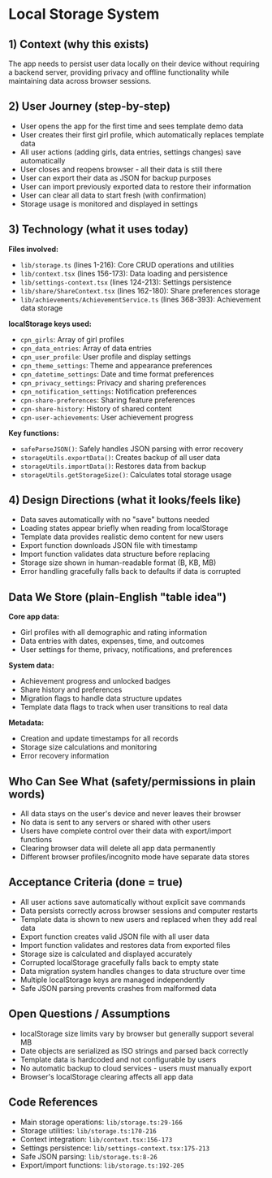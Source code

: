 # Local Storage System

## 1) Context (why this exists)
The app needs to persist user data locally on their device without requiring a backend server, providing privacy and offline functionality while maintaining data across browser sessions.

## 2) User Journey (step-by-step)
- User opens the app for the first time and sees template demo data
- User creates their first girl profile, which automatically replaces template data
- All user actions (adding girls, data entries, settings changes) save automatically
- User closes and reopens browser - all their data is still there
- User can export their data as JSON for backup purposes
- User can import previously exported data to restore their information
- User can clear all data to start fresh (with confirmation)
- Storage usage is monitored and displayed in settings

## 3) Technology (what it uses today)
**Files involved:**
- `lib/storage.ts` (lines 1-216): Core CRUD operations and utilities
- `lib/context.tsx` (lines 156-173): Data loading and persistence
- `lib/settings-context.tsx` (lines 124-213): Settings persistence
- `lib/share/ShareContext.tsx` (lines 162-180): Share preferences storage
- `lib/achievements/AchievementService.ts` (lines 368-393): Achievement data storage

**localStorage keys used:**
- `cpn_girls`: Array of girl profiles
- `cpn_data_entries`: Array of data entries
- `cpn_user_profile`: User profile and display settings
- `cpn_theme_settings`: Theme and appearance preferences
- `cpn_datetime_settings`: Date and time format preferences
- `cpn_privacy_settings`: Privacy and sharing preferences
- `cpn_notification_settings`: Notification preferences
- `cpn-share-preferences`: Sharing feature preferences
- `cpn-share-history`: History of shared content
- `cpn-user-achievements`: User achievement progress

**Key functions:**
- `safeParseJSON()`: Safely handles JSON parsing with error recovery
- `storageUtils.exportData()`: Creates backup of all user data
- `storageUtils.importData()`: Restores data from backup
- `storageUtils.getStorageSize()`: Calculates total storage usage

## 4) Design Directions (what it looks/feels like)
- Data saves automatically with no "save" buttons needed
- Loading states appear briefly when reading from localStorage
- Template data provides realistic demo content for new users
- Export function downloads JSON file with timestamp
- Import function validates data structure before replacing
- Storage size shown in human-readable format (B, KB, MB)
- Error handling gracefully falls back to defaults if data is corrupted

## Data We Store (plain-English "table idea")
**Core app data:**
- Girl profiles with all demographic and rating information
- Data entries with dates, expenses, time, and outcomes
- User settings for theme, privacy, notifications, and preferences

**System data:**
- Achievement progress and unlocked badges
- Share history and preferences
- Migration flags to handle data structure updates
- Template data flags to track when user transitions to real data

**Metadata:**
- Creation and update timestamps for all records
- Storage size calculations and monitoring
- Error recovery information

## Who Can See What (safety/permissions in plain words)
- All data stays on the user's device and never leaves their browser
- No data is sent to any servers or shared with other users
- Users have complete control over their data with export/import functions
- Clearing browser data will delete all app data permanently
- Different browser profiles/incognito mode have separate data stores

## Acceptance Criteria (done = true)
- All user actions save automatically without explicit save commands
- Data persists correctly across browser sessions and computer restarts
- Template data is shown to new users and replaced when they add real data
- Export function creates valid JSON file with all user data
- Import function validates and restores data from exported files
- Storage size is calculated and displayed accurately
- Corrupted localStorage gracefully falls back to empty state
- Data migration system handles changes to data structure over time
- Multiple localStorage keys are managed independently
- Safe JSON parsing prevents crashes from malformed data

## Open Questions / Assumptions
- localStorage size limits vary by browser but generally support several MB
- Date objects are serialized as ISO strings and parsed back correctly
- Template data is hardcoded and not configurable by users
- No automatic backup to cloud services - users must manually export
- Browser's localStorage clearing affects all app data

## Code References
- Main storage operations: `lib/storage.ts:29-166`
- Storage utilities: `lib/storage.ts:170-216`
- Context integration: `lib/context.tsx:156-173`
- Settings persistence: `lib/settings-context.tsx:175-213`
- Safe JSON parsing: `lib/storage.ts:8-26`
- Export/import functions: `lib/storage.ts:192-205`